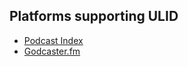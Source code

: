 ## Platforms supporting ULID

- [Podcast Index](https://podcastindex.org)
- [Godcaster.fm](https://godcaster.fm)
